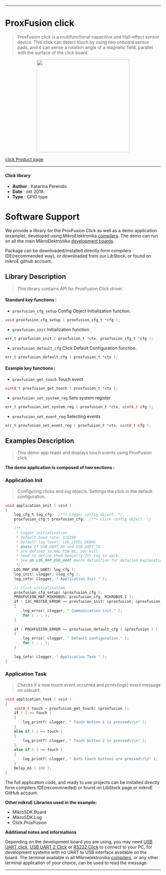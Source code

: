 
---
# ProxFusion click

> ProxFusion click is a multifunctional capacitive and Hall-effect sensor device. This click can detect touch by using two onboard sensor pads, and it can sense a rotation angle of a magnetic field, parallel with the surface of the click board.

<p align="center">
  <img src="https://download.mikroe.com/images/click_for_ide/proxfusion_click.png" height=300px>
</p>

[click Product page](https://www.mikroe.com/proxfusion-click)

---


#### Click library 

- **Author**        : Katarina Perendic
- **Date**          : okt 2019.
- **Type**          : GPIO type


# Software Support

We provide a library for the ProxFusion Click 
as well as a demo application (example), developed using MikroElektronika 
[compilers](https://shop.mikroe.com/compilers). 
The demo can run on all the main MikroElektronika [development boards](https://shop.mikroe.com/development-boards).

Package can be downloaded/installed directly form compilers IDE(recommended way), or downloaded from our LibStock, or found on mikroE github account. 

## Library Description

> This library contains API for ProxFusion Click driver.

#### Standard key functions :

- `proxfusion_cfg_setup` Config Object Initialization function.
```c
void proxfusion_cfg_setup ( proxfusion_cfg_t *cfg ); 
```

- `proxfusion_init` Initialization function.
```c
err_t proxfusion_init ( proxfusion_t *ctx, proxfusion_cfg_t *cfg );
```

- `proxfusion_default_cfg` Click Default Configuration function.
```c
err_t proxfusion_default_cfg ( proxfusion_t *ctx );
```

#### Example key functions :

- `proxfusion_get_touch` Touch event
```c
uint8_t proxfusion_get_touch ( proxfusion_t *ctx );
```

- `proxfusion_set_system_reg` Sets system register
```c
err_t proxfusion_set_system_reg ( proxfusion_t *ctx, uint8_t cfg );
```

- `proxfusion_set_event_reg` Selecting events
```c
err_t proxfusion_set_event_reg ( proxfusion_t *ctx, uint8_t cfg );
```

## Examples Description

> This demo-app reads and displays touch events using ProxFusion click.

**The demo application is composed of two sections :**

### Application Init 

> Configuring clicks and log objects.
> Settings the click in the default configuration.

```c
void application_init ( void )
{
    log_cfg_t log_cfg;  /**< Logger config object. */
    proxfusion_cfg_t proxfusion_cfg;  /**< Click config object. */

    /** 
     * Logger initialization.
     * Default baud rate: 115200
     * Default log level: LOG_LEVEL_DEBUG
     * @note If USB_UART_RX and USB_UART_TX 
     * are defined as HAL_PIN_NC, you will 
     * need to define them manually for log to work. 
     * See @b LOG_MAP_USB_UART macro definition for detailed explanation.
     */
    LOG_MAP_USB_UART( log_cfg );
    log_init( &logger, &log_cfg );
    log_info( &logger, " Application Init " );

    // Click initialization.
    proxfusion_cfg_setup( &proxfusion_cfg );
    PROXFUSION_MAP_MIKROBUS( proxfusion_cfg, MIKROBUS_1 );
    if ( I2C_MASTER_ERROR == proxfusion_init( &proxfusion, &proxfusion_cfg ) )
    {
        log_error( &logger, " Communication init." );
        for ( ; ; );
    }
    
    if ( PROXFUSION_ERROR == proxfusion_default_cfg ( &proxfusion ) )
    {
        log_error( &logger, " Default configuration." );
        for ( ; ; );
    }
    
    log_info( &logger, " Application Task " );
} 
```

### Application Task

> Checks if a new touch event occurred and prints(logs) event message on usbuart.

```c
void application_task ( void )
{
    uint8_t touch = proxfusion_get_touch( &proxfusion );
    if ( 1 == touch )
    {
        log_printf( &logger, " Touch button 1 is pressed\r\n" );
    }
    else if ( 2 == touch )
    {
        log_printf( &logger, " Touch button 2 is pressed\r\n" );
    }
    else if ( 3 == touch )
    {
        log_printf( &logger, " Both touch buttons are pressed\r\n" );
    }
    Delay_ms ( 100 );
}
```

The full application code, and ready to use projects can be  installed directly form compilers IDE(recommneded) or found on LibStock page or mikroE GitHub accaunt.

**Other mikroE Libraries used in the example:** 

- MikroSDK.Board
- MikroSDK.Log
- Click.ProxFusion

**Additional notes and informations**

Depending on the development board you are using, you may need 
[USB UART click](https://shop.mikroe.com/usb-uart-click), 
[USB UART 2 Click](https://shop.mikroe.com/usb-uart-2-click) or 
[RS232 Click](https://shop.mikroe.com/rs232-click) to connect to your PC, for 
development systems with no UART to USB interface available on the board. The 
terminal available in all Mikroelektronika 
[compilers](https://shop.mikroe.com/compilers), or any other terminal application 
of your choice, can be used to read the message.



---
